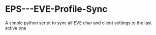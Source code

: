# EPS---EVE-Profile-Sync
A simple python script to sync all EVE char and client settings to the last active one
